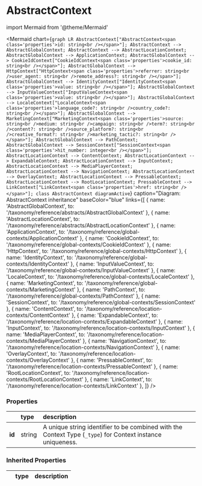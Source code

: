 # AbstractContext



import Mermaid from '@theme/Mermaid'

<Mermaid chart={`
    graph LR
            AbstractContext["AbstractContext<span class='properties'>id: string<br /></span>"];
      AbstractContext --> AbstractGlobalContext;
      AbstractContext --> AbstractLocationContext;
      AbstractGlobalContext --> ApplicationContext;
      AbstractGlobalContext --> CookieIdContext["CookieIdContext<span class='properties'>cookie_id: string<br /></span>"];
      AbstractGlobalContext --> HttpContext["HttpContext<span class='properties'>referrer: string<br />user_agent: string<br />remote_address?: string<br /></span>"];
      AbstractGlobalContext --> IdentityContext["IdentityContext<span class='properties'>value: string<br /></span>"];
      AbstractGlobalContext --> InputValueContext["InputValueContext<span class='properties'>value: string<br /></span>"];
      AbstractGlobalContext --> LocaleContext["LocaleContext<span class='properties'>language_code?: string<br />country_code?: string<br /></span>"];
      AbstractGlobalContext --> MarketingContext["MarketingContext<span class='properties'>source: string<br />medium: string<br />campaign: string<br />term?: string<br />content?: string<br />source_platform?: string<br />creative_format?: string<br />marketing_tactic?: string<br /></span>"];
      AbstractGlobalContext --> PathContext;
      AbstractGlobalContext --> SessionContext["SessionContext<span class='properties'>hit_number: integer<br /></span>"];
      AbstractLocationContext --> ContentContext;
      AbstractLocationContext --> ExpandableContext;
      AbstractLocationContext --> InputContext;
      AbstractLocationContext --> MediaPlayerContext;
      AbstractLocationContext --> NavigationContext;
      AbstractLocationContext --> OverlayContext;
      AbstractLocationContext --> PressableContext;
      AbstractLocationContext --> RootLocationContext;
      PressableContext --> LinkContext["LinkContext<span class='properties'>href: string<br /></span>"];
    class AbstractContext diagramActive
  `}
  caption="Diagram: AbstractContext inheritance"
  baseColor="blue"
  links={[
{ name: 'AbstractGlobalContext', to: '/taxonomy/reference/abstracts/AbstractGlobalContext' }, { name: 'AbstractLocationContext', to: '/taxonomy/reference/abstracts/AbstractLocationContext' }, { name: 'ApplicationContext', to: '/taxonomy/reference/global-contexts/ApplicationContext' }, { name: 'CookieIdContext', to: '/taxonomy/reference/global-contexts/CookieIdContext' }, { name: 'HttpContext', to: '/taxonomy/reference/global-contexts/HttpContext' }, { name: 'IdentityContext', to: '/taxonomy/reference/global-contexts/IdentityContext' }, { name: 'InputValueContext', to: '/taxonomy/reference/global-contexts/InputValueContext' }, { name: 'LocaleContext', to: '/taxonomy/reference/global-contexts/LocaleContext' }, { name: 'MarketingContext', to: '/taxonomy/reference/global-contexts/MarketingContext' }, { name: 'PathContext', to: '/taxonomy/reference/global-contexts/PathContext' }, { name: 'SessionContext', to: '/taxonomy/reference/global-contexts/SessionContext' }, { name: 'ContentContext', to: '/taxonomy/reference/location-contexts/ContentContext' }, { name: 'ExpandableContext', to: '/taxonomy/reference/location-contexts/ExpandableContext' }, { name: 'InputContext', to: '/taxonomy/reference/location-contexts/InputContext' }, { name: 'MediaPlayerContext', to: '/taxonomy/reference/location-contexts/MediaPlayerContext' }, { name: 'NavigationContext', to: '/taxonomy/reference/location-contexts/NavigationContext' }, { name: 'OverlayContext', to: '/taxonomy/reference/location-contexts/OverlayContext' }, { name: 'PressableContext', to: '/taxonomy/reference/location-contexts/PressableContext' }, { name: 'RootLocationContext', to: '/taxonomy/reference/location-contexts/RootLocationContext' }, { name: 'LinkContext', to: '/taxonomy/reference/location-contexts/LinkContext' },   ]}
/>

### Properties

|        | type   | description                                                                                                |
|:-------|:-------|:-----------------------------------------------------------------------------------------------------------|
| **id** | string | A unique string identifier to be combined with the Context Type (`_type`) for Context instance uniqueness. |
### Inherited Properties

|  | type | description |
|:-|:-----|:------------|


